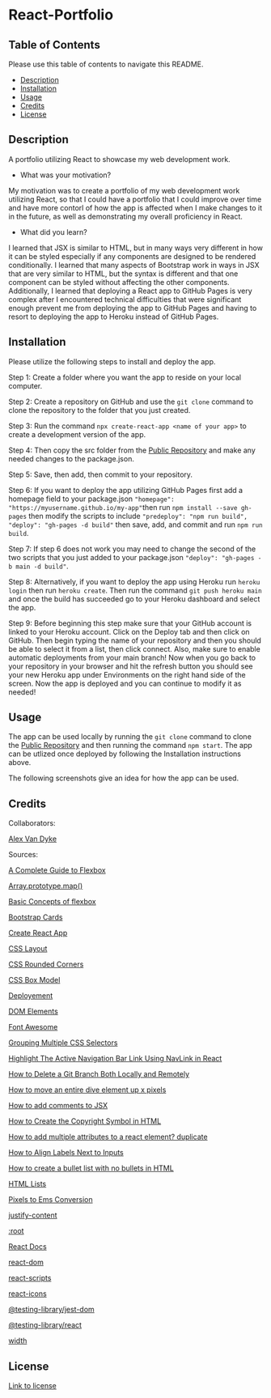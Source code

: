 # React-Portfolio

## Table of Contents

Please use this table of contents to navigate this README.

- [Description](#description)
- [Installation](#installation)
- [Usage](#usage)
- [Credits](#credits)
- [License](#license)

## Description

A portfolio utilizing React to showcase my web development work.

- What was your motivation?

My motivation was to create a portfolio of my web development work utilizing React, so that I could have a portfolio that I could improve over time and have more contorl of how the app is affected when I make changes to it in the future, as well as demonstrating my overall proficiency in React.

- What did you learn?

I learned that JSX is similar to HTML, but in many ways very different in how it can be styled especially if any components are designed to be rendered conditionally. I learned that many aspects of Bootstrap work in ways in JSX that are very similar to HTML, but the syntax is different and that one component can be styled without affecting the other components. Additionally, I learned that deploying a React app to GitHub Pages is very complex after I encountered technical difficulties that were significant enough prevent me from deploying the app to GitHub Pages and having to resort to deploying the app to Heroku instead of GitHub Pages.

## Installation

Please utilize the following steps to install and deploy the app.

Step 1: Create a folder where you want the app to reside on your local computer.

Step 2: Create a repository on GitHub and use the `git clone` command to clone the repository to the folder that you just created.

Step 3: Run the command `npx create-react-app <name of your app>` to create a development version of the app.

Step 4: Then copy the src folder from the [Public Repository](https://github.com/AlexandertheGreat491/React-Portfolio.git) and make any needed changes to the package.json.

Step 5: Save, then add, then commit to your repository.

Step 6: If you want to deploy the app utilizing GitHub Pages first add a homepage field to your package.json `"homepage": "https://myusername.github.io/my-app"`then run `npm install --save gh-pages` then modify the scripts to include `"predeploy": "npm run build", "deploy": "gh-pages -d build"` then save, add, and commit and run `npm run build`.

Step 7: If step 6 does not work you may need to change the second of the two scripts that you just added to your package.json `"deploy": "gh-pages -b main -d build"`.

Step 8: Alternatively, if you want to deploy the app using Heroku run `heroku login` then run `heroku create`. Then run the command `git push heroku main` and once the build has succeeded go to your Heroku dashboard and select the app.

Step 9: Before beginning this step make sure that your GitHub account is linked to your Heroku account. Click on the Deploy tab and then click on GitHub. Then begin typing the name of your repository and then you should be able to select it from a list, then click connect. Also, make sure to enable automatic deployments from your main branch! Now when you go back to your repository in your browser and hit the refresh button you should see your new Heroku app under Environments on the right hand side of the screen. Now the app is deployed and you can continue to modify it as needed!

## Usage

The app can be used locally by running the `git clone` command to clone the [Public Repository](https://github.com/AlexandertheGreat491/React-Portfolio.git) and then running the command `npm start`. The app can be utlized once deployed by following the Installation instructions above.

The following screenshots give an idea for how the app can be used.


## Credits

Collaborators:

[Alex Van Dyke](https://github.com/AlexandertheGreat491)

Sources:

[A Complete Guide to Flexbox](https://css-tricks.com/snippets/css/a-guide-to-flexbox/#aa-flexbox-properties)

[Array.prototype.map()](https://developer.mozilla.org/en-US/docs/Web/JavaScript/Reference/Global_Objects/Array/map)

[Basic Concepts of flexbox](https://developer.mozilla.org/en-US/docs/Web/CSS/CSS_Flexible_Box_Layout/Basic_Concepts_of_Flexbox#the_flex_container)

[Bootstrap Cards](https://getbootstrap.com/docs/4.1/components/card/)

[Create React App](https://github.com/facebook/create-react-app)

[CSS Layout](https://www.w3schools.com/css/css_float.asp)

[CSS Rounded Corners](https://www.w3schools.com/css/css3_borders.asp)

[CSS Box Model](https://www.w3schools.com/css/css_boxmodel.asp)

[Deployement](https://create-react-app.dev/docs/deployment/#github-pages)

[DOM Elements](https://reactjs.org/docs/dom-elements.html#style)

[Font Awesome](https://react-icons.github.io/react-icons/icons?name=fa)

[Grouping Multiple CSS Selectors](https://www.thoughtco.com/grouping-multiple-css-selectors-3467065)

[Highlight The Active Navigation Bar Link Using NavLink in React](https://staceycarrillo.medium.com/highlight-the-active-navigation-bar-link-using-navlink-in-react-d44f5d8bf997)

[How to Delete a Git Branch Both Locally and Remotely](https://www.freecodecamp.org/news/how-to-delete-a-git-branch-both-locally-and-remotely/)

[How to move an entire dive element up x pixels](https://stackoverflow.com/questions/7152550/how-to-move-an-entire-div-element-up-x-pixels)

[How to add comments to JSX](https://www.educative.io/answers/how-to-add-comments-in-jsx)

[How to Create the Copyright Symbol in HTML](https://careerkarma.com/blog/html-copyright-symbol/#:~:text=You%20can%20create%20an%20HTML,character%20onto%20the%20web%20page.)

[How to add multiple attributes to a react element? duplicate](https://stackoverflow.com/questions/34846352/how-to-add-multiple-style-attributes-to-a-react-element)

[How to Align Labels Next to Inputs](https://www.w3docs.com/snippets/html/how-to-align-labels-next-to-inputs.html)

[How to create a bullet list with no bullets in HTML](https://www.computerhope.com/issues/ch001704.htm#:~:text=HTML%20example,removes%20any%20bullet%20or%20number.)

[HTML Lists](https://www.w3schools.com/html/html_lists.asp)

[Pixels to Ems Conversion](https://www.w3schools.com/tags/ref_pxtoemconversion.asp)

[justify-content](https://developer.mozilla.org/en-US/docs/Web/CSS/justify-content)

[:root](https://developer.mozilla.org/en-US/docs/Web/CSS/:root)

[React Docs](https://reactjs.org/docs/getting-started.html)

[react-dom](https://www.npmjs.com/package/react-dom)

[react-scripts](https://www.npmjs.com/package/react-scripts)

[react-icons](https://react-icons.github.io/react-icons/)

[@testing-library/jest-dom](https://www.npmjs.com/package/@testing-library/jest-dom)

[@testing-library/react](https://www.npmjs.com/package/@testing-library/react)

[width](https://developer.mozilla.org/en-US/docs/Web/CSS/width)

## License

[Link to license](./LICENSE)
